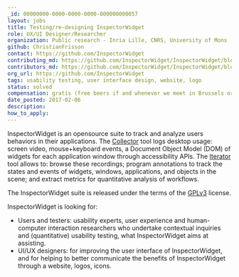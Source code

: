 ```yaml
---
_id: 00000000-0000-0000-0000-000000000057
layout: jobs
title: Testing/re-designing InspectorWidget
role: UX/UI Designer/Researcher
organization: Public research - Inria Lille, CNRS, University of Mons
github: ChristianFrisson
contact: https://github.com/InspectorWidget
contributing_md: https://github.com/InspectorWidget/InspectorWidget/blob/master/README.md
contributors_md: https://github.com/InspectorWidget/InspectorWidget/blob/master/README.md
org_url: https://github.com/InspectorWidget
tags: usability testing, user interface design, website, logo
status: solved
compensation: gratis (free beers if and whenever we meet in Brussels or Lille)
date_posted: 2017-02-06
description:
how_to_apply:
---
```


InspectorWidget is an opensource suite to track and analyze users behaviors in their applications.
The [Collector](https://github.com/InspectorWidget/InspectorWidgetCollector) tool logs desktop usage: screen video, mouse+keyboard events, a Document Object Model (DOM) of widgets for each application window through accessibility APIs.
The [Iterator](https://github.com/InspectorWidget/InspectorWidgetIterator) tool allows to: browse these recordings; program annotations to track the states and events of widgets, windows, applications, and objects in the scene; and extract metrics for quantitative analysis of workflows.

The InspectorWidget suite is released under the terms of the [GPLv3](http://www.gnu.org/licenses/gpl-3.0.html) license.

InspectorWidget is looking for:

- Users and testers: usability experts, user experience and human-computer interaction researchers who undertake contextual inquiries and (quantitative) usability testing, what InspectorWidget aims at assisting.
- UI/UX designers: for improving the user interface of InspectorWidget, and for helping to better communicate the benefits of InspectorWidget through a website, logos, icons.
